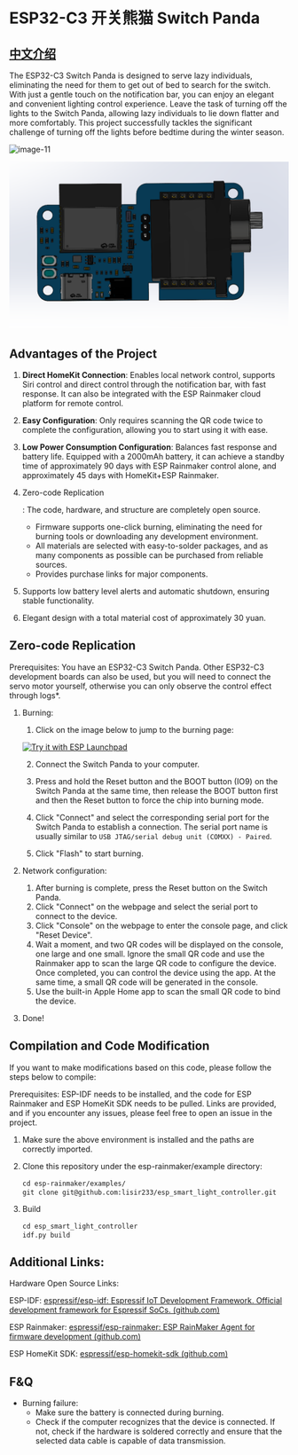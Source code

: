 # ESP32-C3 开关熊猫 Switch Panda 
## [中文介绍](./doc/README_CN.md)

The ESP32-C3 Switch Panda is designed to serve lazy individuals, eliminating the need for them to get out of bed to search for the switch. With just a gentle touch on the notification bar, you can enjoy an elegant and convenient lighting control experience. Leave the task of turning off the lights to the Switch Panda, allowing lazy individuals to lie down flatter and more comfortably. This project successfully tackles the significant challenge of turning off the lights before bedtime during the winter season.

![image-11](./doc/pic/main_raw2.gif)

![image-20230923130225741](./doc/pic/image-20230923130225741.png)

## Advantages of the Project

1. **Direct HomeKit Connection**: Enables local network control, supports Siri control and direct control through the notification bar, with fast response. It can also be integrated with the ESP Rainmaker cloud platform for remote control.

2. **Easy Configuration**: Only requires scanning the QR code twice to complete the configuration, allowing you to start using it with ease.

3. **Low Power Consumption Configuration**: Balances fast response and battery life. Equipped with a 2000mAh battery, it can achieve a standby time of approximately 90 days with ESP Rainmaker control alone, and approximately 45 days with HomeKit+ESP Rainmaker.

4. Zero-code Replication

   : The code, hardware, and structure are completely open source.

   - Firmware supports one-click burning, eliminating the need for burning tools or downloading any development environment.
   - All materials are selected with easy-to-solder packages, and as many components as possible can be purchased from reliable sources.
   - Provides purchase links for major components.

5. Supports low battery level alerts and automatic shutdown, ensuring stable functionality.

6. Elegant design with a total material cost of approximately 30 yuan.

## Zero-code Replication

Prerequisites: You have an ESP32-C3 Switch Panda. Other ESP32-C3 development boards can also be used, but you will need to connect the servo motor yourself, otherwise you can only observe the control effect through logs*.

1. Burning:

   1. Click on the image below to jump to the burning page:

   <a href="https://espressif.github.io/esp-launchpad/?flashConfigURL=https://lisir233.github.io/esp_smart_light_controller/config.toml"> <img alt="Try it with ESP Launchpad" src="https://espressif.github.io/esp-launchpad/assets/try_with_launchpad.png" width="250" height="70"> </a>

    2. Connect the Switch Panda to your computer.

    3. Press and hold the Reset button and the BOOT button (IO9) on the Switch Panda at the same time, then release the BOOT button first and then the Reset button to force the chip into burning mode.

    4. Click "Connect" and select the corresponding serial port for the Switch Panda to establish a connection. The serial port name is usually similar to `USB JTAG/serial debug unit (COMXX) - Paired`.

    5. Click "Flash" to start burning.

2. Network configuration:

   1. After burning is complete, press the Reset button on the Switch Panda.
   2. Click "Connect" on the webpage and select the serial port to connect to the device.
   3. Click "Console" on the webpage to enter the console page, and click "Reset Device".
   4. Wait a moment, and two QR codes will be displayed on the console, one large and one small. Ignore the small QR code and use the Rainmaker app to scan the large QR code to configure the device. Once completed, you can control the device using the app. At the same time, a small QR code will be generated in the console.
   5. Use the built-in Apple Home app to scan the small QR code to bind the device.

3. Done!

## Compilation and Code Modification

If you want to make modifications based on this code, please follow the steps below to compile:

Prerequisites: ESP-IDF needs to be installed, and the code for ESP Rainmaker and ESP HomeKit SDK needs to be pulled. Links are provided, and if you encounter any issues, please feel free to open an issue in the project.

1. Make sure the above environment is installed and the paths are correctly imported.

2. Clone this repository under the esp-rainmaker/example directory:

   ```
   cd esp-rainmaker/examples/
   git clone git@github.com:lisir233/esp_smart_light_controller.git
   ```

3. Build

   ```
   cd esp_smart_light_controller
   idf.py build
   ```

## Additional Links:

Hardware Open Source Links:

ESP-IDF: [espressif/esp-idf: Espressif IoT Development Framework. Official development framework for Espressif SoCs. (github.com)](https://github.com/espressif/esp-idf)

ESP Rainmaker: [espressif/esp-rainmaker: ESP RainMaker Agent for firmware development (github.com)](https://github.com/espressif/esp-rainmaker)

ESP HomeKit SDK: [espressif/esp-homekit-sdk (github.com)](https://github.com/espressif/esp-homekit-sdk)

## F&Q

- Burning failure:
  - Make sure the battery is connected during burning.
  - Check if the computer recognizes that the device is connected. If not, check if the hardware is soldered correctly and ensure that the selected data cable is capable of data transmission.